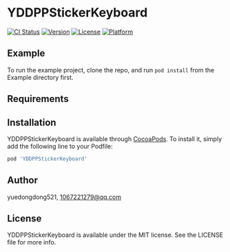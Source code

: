 # YDDPPStickerKeyboard

[![CI Status](https://img.shields.io/travis/yuedongdong521/YDDPPStickerKeyboard.svg?style=flat)](https://travis-ci.org/yuedongdong521/YDDPPStickerKeyboard)
[![Version](https://img.shields.io/cocoapods/v/YDDPPStickerKeyboard.svg?style=flat)](https://cocoapods.org/pods/YDDPPStickerKeyboard)
[![License](https://img.shields.io/cocoapods/l/YDDPPStickerKeyboard.svg?style=flat)](https://cocoapods.org/pods/YDDPPStickerKeyboard)
[![Platform](https://img.shields.io/cocoapods/p/YDDPPStickerKeyboard.svg?style=flat)](https://cocoapods.org/pods/YDDPPStickerKeyboard)

## Example

To run the example project, clone the repo, and run `pod install` from the Example directory first.

## Requirements

## Installation

YDDPPStickerKeyboard is available through [CocoaPods](https://cocoapods.org). To install
it, simply add the following line to your Podfile:

```ruby
pod 'YDDPPStickerKeyboard'
```

## Author

yuedongdong521, 1067221279@qq.com

## License

YDDPPStickerKeyboard is available under the MIT license. See the LICENSE file for more info.
